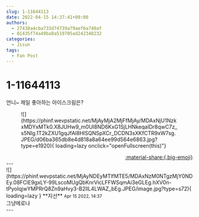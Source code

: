 ```yaml
---
slug: 1-11644113
date: 2022-04-15 14:37:41+09:00
authors:
  - 27438a4cba733d74739a79aef6a740af
  - 01435f74a49ba8a519705ad242348232
categories:
  - Jisun
tags:
  - Fan Post
---
```


# 1-11644113

<div class="post-container" markdown="1">
<div class="content-container md-sidebar__scrollwrap" markdown="1">

언니~ 제일 좋아하는 아이스크림은?
<figure markdown="1">
![](https://phinf.wevpstatic.net/MjAyMjA2MjFfMjAy/MDAxNjU1NzkxMDYxMTk0.X8JUHw9_m0UI8ND6KxG1SjLHNkeqaIDr8qwC7z_s5NIg.1T2kZXU1gqJfAl8HlSQNSpXCr_DCDN3sXKfCTR9xW7sg.JPEG/d06ba365db8e4d818a8a64ee99d564e6863.jpg?type=e1920){ loading=lazy onclick="openFullscreen(this)"}
</figure>


</div>
</div>

<div style="text-align: right;" markdown="1">
<a href="https://weverse.io/fromis9/fanpost/1-11644113" style="text-align: right;">:material-share:{.big-emoji}</a>
</div>
---

<div class="comments-container md-sidebar__scrollwrap" markdown="1">
<div class="comment" markdown="1">
<div class='id-container' markdown="1">
![](https://phinf.wevpstatic.net/MjAyNDEyMTlfMTE5/MDAxNzM0NTgzMjY0NDEy.08FClE9gxLY-99LscoMUgQbKnrVicLFFWSqmAi3eGLEg.hXV0n-tPyoIqjwYMPRrQ8Zn9aHvy3-B2llL4LWAZ_bEg.JPEG/image.jpg?type=s72){ loading=lazy }
**<span class="artist">지선</span>** <small>Apr 15 2022, 14:37</small><br>
</div>
<div class='comment-body' markdown="1">
그냥메로나
</div>
</div>
</div>
---
